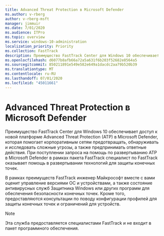 ```yaml
---
title: Advanced Threat Protection в Microsoft Defender
ms.author: v-rberg
author: v-rberg-msft
manager: jimmuir
ms.date: 7/01/2020
ms.audience: ITPro
ms.topic: overview
ms.service: windows-10-administration
localization_priority: Priority
ms.collection: FastTrack
description: Преимущество FastTrack Center для Windows 10 обеспечивает доступ к новой службе Advanced Threat Protection (ATP) в Microsoft Defender, которая помогает корпоративным сетям предотвращать, обнаруживать и исследовать сложные угрозы, а также предпринимать ответные действия.
ms.openlocfilehash: d6077b8afb66a72a5a631f6b203f52682e8564a5
ms.sourcegitcommit: 850211891e549e582e649a1dacdc2aa79b520b39
ms.translationtype: MT
ms.contentlocale: ru-RU
ms.lasthandoff: 07/01/2020
ms.locfileid: "45011661"
---
```

# <a name="microsoft-defender-advanced-threat-protection"></a>Advanced Threat Protection в Microsoft Defender

Преимущество FastTrack Center для Windows 10 обеспечивает доступ к новой платформе Advanced Threat Protection (ATP) в Microsoft Defender, которая помогает корпоративным сетям предотвращать, обнаруживать и исследовать сложные угрозы, а также предпринимать ответные действия. При поступлении запроса на помощь по развертыванию ATP в Microsoft Defender в рамках пакета FastTrack специалист по FastTrack оказывает помощь в развертывании технологий для защиты конечных точек.

В рамках преимуществ FastTrack инженер Майкрософт вместе с вами оценит управление версиями ОС и устройствами, а также состояние антивирусных служб Защитника Windows или других программ для обеспечения безопасности конечных точек. Кроме того, предоставляются консультации по поводу конфигурации профилей для защиты конечных точек и ограничений для устройств.  

> [!NOTE]
> Эта служба предоставляется специалистами FastTrack и не входит в пакет программного обеспечения. 

